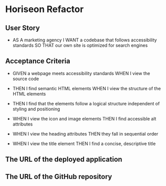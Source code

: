 # Horiseon Refactor

## User Story

- AS A marketing agency I WANT a codebase that follows accessibility standards SO THAT our own site is optimized for search engines

## Acceptance Criteria

- GIVEN a webpage meets accessibility standards WHEN I view the source code

- THEN I find semantic HTML elements WHEN I view the structure of the HTML elements

- THEN I find that the elements follow a logical structure independent of styling and positioning

- WHEN I view the icon and image elements THEN I find accessible alt attributes

- WHEN I view the heading attributes THEN they fall in sequential order

- WHEN I view the title element THEN I find a concise, descriptive title

## The URL of the deployed application

## The URL of the GitHub repository
